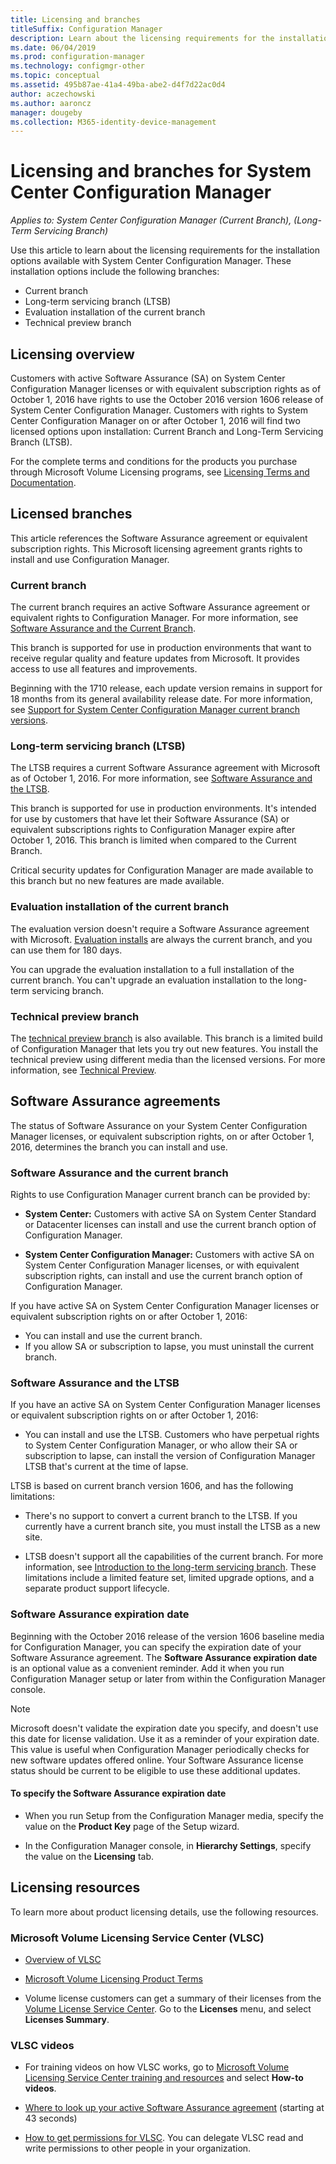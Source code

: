 ```yaml
---
title: Licensing and branches
titleSuffix: Configuration Manager
description: Learn about the licensing requirements for the installation options available with Configuration Manager
ms.date: 06/04/2019
ms.prod: configuration-manager
ms.technology: configmgr-other
ms.topic: conceptual
ms.assetid: 495b87ae-41a4-49ba-abe2-d4f7d22ac0d4
author: aczechowski
ms.author: aaroncz
manager: dougeby
ms.collection: M365-identity-device-management
---
```


# Licensing and branches for System Center Configuration Manager

*Applies to: System Center Configuration Manager (Current Branch), (Long-Term Servicing Branch)*

Use this article to learn about the licensing requirements for the installation options available with System Center Configuration Manager. These installation options include the following branches:

- Current branch
- Long-term servicing branch (LTSB)
- Evaluation installation of the current branch
- Technical preview branch

## Licensing overview

Customers with active Software Assurance (SA) on System Center Configuration Manager licenses or with equivalent subscription rights as of October 1, 2016 have rights to use the October 2016 version 1606 release of System Center Configuration Manager. Customers with rights to System Center Configuration Manager on or after October 1, 2016 will find two licensed options upon installation: Current Branch and Long-Term Servicing Branch (LTSB).

For the complete terms and conditions for the products you purchase through Microsoft Volume Licensing programs, see [Licensing Terms and Documentation](https://go.microsoft.com/fwlink/?LinkId=800052).


## Licensed branches

This article references the Software Assurance agreement or equivalent subscription rights. This Microsoft licensing agreement grants rights to install and use Configuration Manager.

### Current branch

The current branch requires an active Software Assurance agreement or equivalent rights to Configuration Manager. For more information, see [Software Assurance and the Current Branch](#software-assurance-and-the-current-branch).

This branch is supported for use in production environments that want to receive regular quality and feature updates from Microsoft. It provides access to use all features and improvements.

Beginning with the 1710 release, each update version remains in support for 18 months from its general availability release date. For more information, see [Support for System Center Configuration Manager current branch versions](/sccm/core/servers/manage/current-branch-versions-supported).

### Long-term servicing branch (LTSB)

The LTSB requires a current Software Assurance agreement with Microsoft as of October 1, 2016. For more information, see [Software Assurance and the LTSB](#software-assurance-and-the-ltsb).

This branch is supported for use in production environments. It's intended for use by customers that have let their Software Assurance (SA) or equivalent subscriptions rights to Configuration Manager expire after October 1, 2016. This branch is limited when compared to the Current Branch.

Critical security updates for Configuration Manager are made available to this branch but no new features are made available.

### Evaluation installation of the current branch

The evaluation version doesn't require a Software Assurance agreement with Microsoft. [Evaluation installs](https://www.microsoft.com/evalcenter/evaluate-system-center-configuration-manager-and-endpoint-protection) are always the current branch, and you can use them for 180 days.

You can upgrade the evaluation installation to a full installation of the current branch. You can't upgrade an evaluation installation to the long-term servicing branch.

### Technical preview branch

The [technical preview branch](https://www.microsoft.com/evalcenter/evaluate-system-center-configuration-manager-and-endpoint-protection-technical-preview) is also available. This branch is a limited build of Configuration Manager that lets you try out new features. You install the technical preview using different media than the licensed versions. For more information, see [Technical Preview](/sccm/core/get-started/technical-preview).


## Software Assurance agreements

The status of Software Assurance on your System Center Configuration Manager licenses, or equivalent subscription rights, on or after October 1, 2016, determines the branch you can install and use.

### Software Assurance and the current branch

Rights to use Configuration Manager current branch can be provided by:

- **System Center:** Customers with active SA on System Center Standard or Datacenter licenses can install and use the current branch option of Configuration Manager.

- **System Center Configuration Manager:** Customers with active SA on System Center Configuration Manager licenses, or with equivalent subscription rights, can install and use the current branch option of Configuration Manager.

If you have active SA on System Center Configuration Manager licenses or equivalent subscription rights on or after October 1, 2016:

- You can install and use the current branch.
- If you allow SA or subscription to lapse, you must uninstall the current branch.

### Software Assurance and the LTSB

If you have an active SA on System Center Configuration Manager licenses or equivalent subscription rights on or after October 1, 2016:

- You can install and use the LTSB. Customers who have perpetual rights to System Center Configuration Manager, or who allow their SA or subscription to lapse, can install the version of Configuration Manager LTSB that's current at the time of lapse.

LTSB is based on current branch version 1606, and has the following limitations:

- There's no support to convert a current branch to the LTSB. If you currently have a current branch site, you must install the LTSB as a new site.  

- LTSB doesn't support all the capabilities of the current branch. For more information, see [Introduction to the long-term servicing branch](introduction-to-the-ltsb.md). These limitations include a limited feature set, limited upgrade options, and a separate product support lifecycle.  

### Software Assurance expiration date

Beginning with the October 2016 release of the version 1606 baseline media for Configuration Manager, you can specify the expiration date of your Software Assurance agreement. The **Software Assurance expiration date** is an optional value as a convenient reminder. Add it when you run Configuration Manager setup or later from within the Configuration Manager console.

> [!NOTE]
> Microsoft doesn't validate the expiration date you specify, and doesn't use this date for license validation. Use it as a reminder of your expiration date. This value is useful when Configuration Manager periodically checks for new software updates offered online. Your Software Assurance license status should be current to be eligible to use these additional updates.

#### To specify the Software Assurance expiration date

- When you run Setup from the Configuration Manager media, specify the value on the **Product Key** page of the Setup wizard.

- In the Configuration Manager console, in **Hierarchy Settings**, specify the value on the **Licensing** tab.


## Licensing resources

To learn more about product licensing details, use the following resources.

### Microsoft Volume Licensing Service Center (VLSC)

- [Overview of VLSC](https://www.microsoft.com/Licensing/existing-customer/vlsc-training-and-resources.aspx)

- [Microsoft Volume Licensing Product Terms](https://go.microsoft.com/fwlink/?LinkId=800052)

- Volume license customers can get a summary of their licenses from the [Volume License Service Center](https://www.microsoft.com/Licensing/servicecenter/default.aspx). Go to the **Licenses** menu, and select **Licenses Summary**.

### VLSC videos

- For training videos on how VLSC works, go to [Microsoft Volume Licensing Service Center training and resources](https://www.microsoft.com/licensing/existing-customer/vlsc-training-and-resources) and select **How-to videos**.

- [Where to look up your active Software Assurance agreement](https://www.microsoft.com/showcase/video.aspx?uuid=fe1846cb-1d26-49fc-b064-57b25dcc31a0) (starting at 43 seconds)  

- [How to get permissions for VLSC](https://www.microsoft.com/showcase/video.aspx?uuid=ac4ed1ca-d0a9-43cd-89fa-74ccb555dec4). You can delegate VLSC read and write permissions to other people in your organization.
